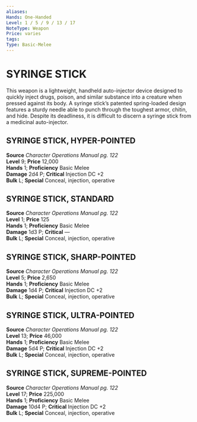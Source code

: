 ```yaml
---
aliases: 
Hands: One-Handed
Level: 1 / 5 / 9 / 13 / 17
NoteType: Weapon
Price: varies
tags: 
Type: Basic-Melee
---
```

# SYRINGE STICK
This weapon is a lightweight, handheld auto-injector device designed to quickly inject drugs, poison, and similar substance into a creature when pressed against its body. A syringe stick’s patented spring-loaded design features a sturdy needle able to punch through the toughest armor, chitin, and hide. Despite its deadliness, it is difficult to discern a syringe stick from a medicinal auto-injector.  

##  SYRINGE STICK, HYPER-POINTED

**Source** _Character Operations Manual pg. 122_  
**Level** 9; **Price** 12,000  
**Hands** 1; **Proficiency** Basic Melee  
**Damage** 2d4 P; **Critical** Injection DC +2  
**Bulk** L; **Special** Conceal, injection, operative

##  SYRINGE STICK, STANDARD

**Source** _Character Operations Manual pg. 122_  
**Level** 1; **Price** 125  
**Hands** 1; **Proficiency** Basic Melee  
**Damage** 1d3 P; **Critical** —  
**Bulk** L; **Special** Conceal, injection, operative

##  SYRINGE STICK, SHARP-POINTED

**Source** _Character Operations Manual pg. 122_  
**Level** 5; **Price** 2,650  
**Hands** 1; **Proficiency** Basic Melee  
**Damage** 1d4 P; **Critical** Injection DC +2  
**Bulk** L; **Special** Conceal, injection, operative

##  SYRINGE STICK, ULTRA-POINTED

**Source** _Character Operations Manual pg. 122_  
**Level** 13; **Price** 46,000  
**Hands** 1; **Proficiency** Basic Melee  
**Damage** 5d4 P; **Critical** Injection DC +2  
**Bulk** L; **Special** Conceal, injection, operative

##  SYRINGE STICK, SUPREME-POINTED

**Source** _Character Operations Manual pg. 122_  
**Level** 17; **Price** 225,000  
**Hands** 1; **Proficiency** Basic Melee  
**Damage** 10d4 P; **Critical** Injection DC +2  
**Bulk** L; **Special** Conceal, injection, operative